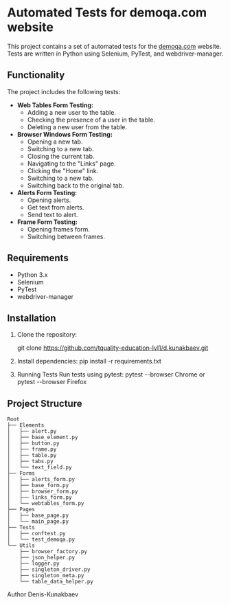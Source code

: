 # Automated Tests for demoqa.com website

This project contains a set of automated tests for the [demoqa.com](https://demoqa.com/) website. Tests are written in Python using Selenium, PyTest, and webdriver-manager.

## Functionality

The project includes the following tests:

- **Web Tables Form Testing:**
    - Adding a new user to the table.
    - Checking the presence of a user in the table.
    - Deleting a new user from the table.
- **Browser Windows Form Testing:**
    - Opening a new tab.
    - Switching to a new tab.
    - Closing the current tab.
    - Navigating to the "Links" page.
    - Clicking the "Home" link.
    - Switching to a new tab.
    - Switching back to the original tab.
- **Alerts Form Testing:**
    - Opening alerts.
    - Get text from alerts.
    - Send text to alert.
- **Frame Form Testing:**
    - Opening frames form.
    - Switching between frames.

## Requirements

- Python 3.x
- Selenium
- PyTest
- webdriver-manager

## Installation

1. Clone the repository:

   git clone https://github.com/tquality-education-lvl1/d.kunakbaev.git


2. Install dependencies:
    pip install -r requirements.txt


3. Running Tests
    Run tests using pytest:
    pytest --browser Chrome or pytest --browser Firefox

## Project Structure
    Root
    ├── Elements
    │   ├── alert.py
    │   ├── base_element.py
    │   ├── button.py
    │   ├── frame.py
    │   ├── table.py
    │   ├── tabs.py
    │   └── text_field.py
    ├── Forms
    │   ├── alerts_form.py
    │   ├── base_form.py
    │   ├── browser_form.py
    │   ├── links_form.py
    │   └── webtables_form.py
    ├── Pages
    │   ├── base_page.py
    │   └── main_page.py
    ├── Tests
    │   ├── conftest.py
    │   └── test_demoqa.py
    └── Utils
        ├── browser_factory.py
        ├── json_helper.py
        ├── logger.py
        ├── singleton_driver.py
        ├── singleton_meta.py
        └── table_data_helper.py


Author
Denis-Kunakbaev